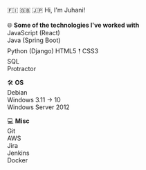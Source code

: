 🇫🇮 🇬🇧 🇯🇵 
Hi, I'm Juhani!<br/>  <br/>
🌐 **Some of the technologies I've worked with** <br/>
JavaScript (React)<br/>
Java (Spring Boot)<br/>
Python (Django)
HTML5 𒑰 CSS3<br/>
SQL<br/>
Protractor


🛠 **OS**<br/>
Debian <br/>
Windows 3.11 -> 10<br/>
Windows Server 2012<br/>


💻 **Misc**<br/>
Git<br/>
AWS<br/>
Jira<br/>
Jenkins<br/>
Docker<br/>
